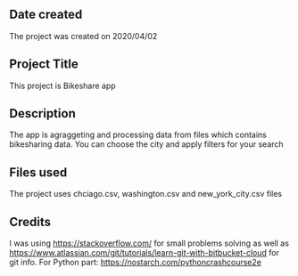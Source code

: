 ## Date created
The project was created on 2020/04/02

## Project Title
This project is Bikeshare app

## Description
The app is agraggeting and processing data from files which contains bikesharing data. You can choose the city and apply filters for your search 

## Files used
The project uses chciago.csv, washington.csv and new_york_city.csv files

## Credits
I was using https://stackoverflow.com/ for small problems solving as well as https://www.atlassian.com/git/tutorials/learn-git-with-bitbucket-cloud for git info. For Python part: https://nostarch.com/pythoncrashcourse2e


